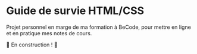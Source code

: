 # Guide de survie HTML/CSS

Projet personnel en marge de ma formation à BeCode, pour mettre en ligne et en pratique mes notes de cours.

:hammer: En construction ! 🔨
